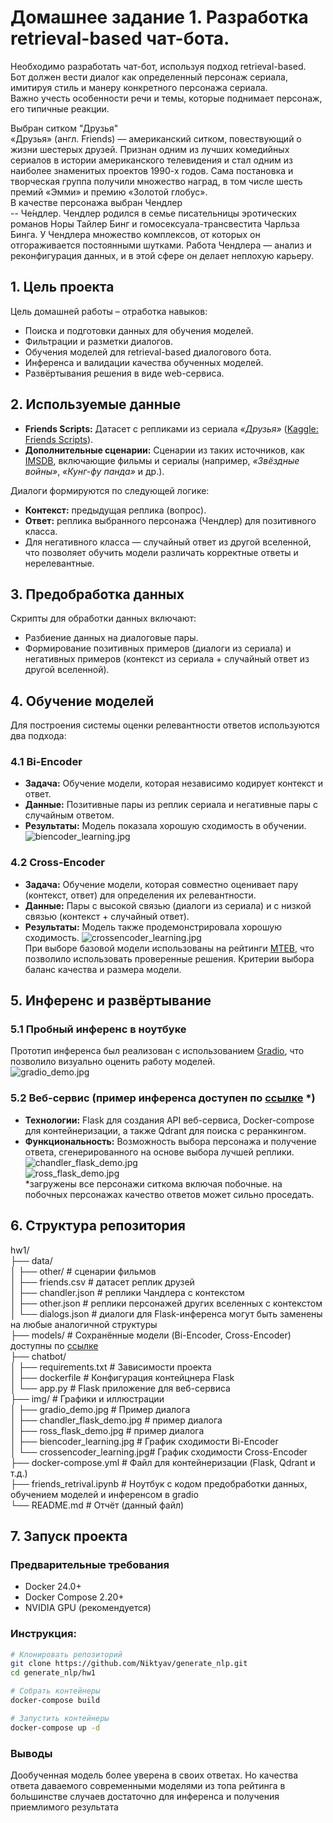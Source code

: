 # Домашнее задание 1. Разработка retrieval-based чат-бота.

Необходимо разработать чат-бот, используя подход retrieval-based.    
Бот должен вести диалог как определенный персонаж сериала, имитируя стиль и манеру конкретного персонажа сериала.   
Важно учесть особенности речи и темы, которые поднимает персонаж, его типичные реакции.   

Выбран ситком "Друзья"  
    «Друзья» (англ. Friends) — американский ситком, повествующий о жизни шестерых друзей. Признан одним из лучших комедийных сериалов в истории американского телевидения и стал одним из наиболее знаменитых проектов 1990-х годов. Сама постановка и творческая группа получили множество наград, в том числе шесть премий «Эмми» и премию «Золотой глобус».  
В качестве персонажа выбран Чендлер   
-- Че́ндлер. Чендлер родился в семье писательницы эротических романов Норы Тайлер Бинг и гомосексуала-трансвестита Чарльза Бинга. У Чендлера множество комплексов, от которых он отгораживается постоянными шутками. Работа Чендлера — анализ и реконфигурация данных, и в этой сфере он делает неплохую карьеру.

## 1. Цель проекта

Цель домашней работы – отработка навыков:
- Поиска и подготовки данных для обучения моделей.
- Фильтрации и разметки диалогов.
- Обучения моделей для retrieval-based диалогового бота.
- Инференса и валидации качества обученных моделей.
- Развёртывания решения в виде web-сервиса.

## 2. Используемые данные

- **Friends Scripts:** Датасет с репликами из сериала *«Друзья»* ([Kaggle: Friends Scripts](https://www.kaggle.com/datasets/amandam1/friends-scripts)).
- **Дополнительные сценарии:** Сценарии из таких источников, как [IMSDB](https://imsdb.com/all-scripts.html), включающие фильмы и сериалы (например, *«Звёздные войны»*, *«Кунг-фу панда»* и др.).

Диалоги формируются по следующей логике:
- **Контекст:** предыдущая реплика (вопрос).
- **Ответ:** реплика выбранного персонажа (Чендлер) для позитивного класса.
- Для негативного класса — случайный ответ из другой вселенной, что позволяет обучить модели различать корректные ответы и нерелевантные.

## 3. Предобработка данных

Скрипты для обработки данных включают:
- Разбиение данных на диалоговые пары.
- Формирование позитивных примеров (диалоги из сериала) и негативных примеров (контекст из сериала + случайный ответ из другой вселенной).

## 4. Обучение моделей

Для построения системы оценки релевантности ответов используются два подхода:

### 4.1 Bi-Encoder
- **Задача:** Обучение модели, которая независимо кодирует контекст и ответ.
- **Данные:** Позитивные пары из реплик сериала и негативные пары с случайным ответом.
- **Результаты:** Модель показала хорошую сходимость в обучении.
  ![biencoder_learning.jpg](./img/biencoder_learning.jpg)   

### 4.2 Cross-Encoder
- **Задача:** Обучение модели, которая совместно оценивает пару (контекст, ответ) для определения их релевантности.
- **Данные:** Пары с высокой связью (диалоги из сериала) и с низкой связью (контекст + случайный ответ).
- **Результаты:** Модель также продемонстрировала хорошую сходимость.
![crossencoder_learning.jpg](./img/crossencoder_learning.jpg)  
При выборе базовой модели использованы на рейтинги [MTEB](https://huggingface.co/spaces/mteb/leaderboard), что позволило использовать проверенные решения.
Критерии выбора баланс качества и размера модели.

## 5. Инференс и развёртывание

### 5.1 Пробный инференс в ноутбуке
Прототип инференса был реализован с использованием [Gradio](https://gradio.app/), что позволило визуально оценить работу моделей.  
![gradio_demo.jpg](./img/gradio_demo.jpg)  

### 5.2 Веб-сервис (пример инференса доступен по [ссылке](http://45.114.61.171:5000) *)
- **Технологии:** Flask для создания API веб-сервиса, Docker-compose для контейнеризации, а также Qdrant для поиска с реранкингом.
- **Функциональность:** Возможность выбора персонажа и получение ответа, сгенерированного на основе выбора лучшей реплики.
 ![chandler_flask_demo.jpg](./img/chandler_flask_demo.jpg)  
![ross_flask_demo.jpg](./img/ross_flask_demo.jpg)  
*загружены все персонажи ситкома включая побочные. на побочных персонажах качество ответов может сильно проседать.
## 6. Структура репозитория

hw1/   
├── data/    
│ ├── other/ # сценарии фильмов    
│ ├── friends.csv  # датасет реплик друзей   
│ ├── chandler.json # реплики Чандлера с контекстом   
│ ├── other.json # реплики персонажей других вселенных с контекстом  
│ └── dialogs.json # диалоги для Flask-инференса могут быть заменены на любые аналогичной структуры  
├── models/ # Сохранённые модели (Bi-Encoder, Cross-Encoder) доступны по [ссылке](https://disk.yandex.ru/d/WigCN0l2PrsCGg)   
├── chatbot/   
│ ├── requirements.txt # Зависимости проекта   
│ ├── dockerfile # Конфигурация контейцнера Flask  
│ └── app.py # Flask приложение для веб-сервиса   
├── img/ # Графики и иллюстрации   
│ ├── gradio_demo.jpg # Пример диалога  
│ ├── chandler_flask_demo.jpg # пример диалога   
│ ├── ross_flask_demo.jpg # пример диалога    
│ ├── biencoder_learning.jpg # График сходимости Bi-Encoder   
│ └── crossencoder_learning.jpg# График сходимости Cross-Encoder    
├── docker-compose.yml # Файл для контейнеризации (Flask, Qdrant и т.д.)    
├── friends_retrival.ipynb # Ноутбук с кодом предобработки данных, обучением моделей и инференсом в gradio   
└── README.md # Отчёт (данный файл)   

## 7. Запуск проекта 

### Предварительные требования
- Docker 24.0+
- Docker Compose 2.20+
- NVIDIA GPU (рекомендуется)

### Инструкция:
```bash
# Клонировать репозиторий
git clone https://github.com/Niktyav/generate_nlp.git
cd generate_nlp/hw1

# Собрать контейнеры
docker-compose build

# Запустить контейнеры
docker-compose up -d 
```


### Выводы

Дообученная модель более уверена в своих ответах.
Но качества ответа даваемого современными моделями из топа рейтинга
в большинстве случаев достаточно для инференса и получения приемлимого результата
